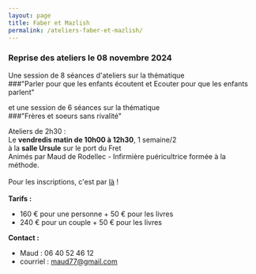 ```yaml
---
layout: page
title: Faber et Mazlish
permalink: /ateliers-faber-et-mazlish/
---
```


### **Reprise des ateliers le 08 novembre 2024**

Une session de 8 séances d'ateliers sur la thématique 
<br>
###"Parler pour que les enfants écoutent et Ecouter pour que les enfants parlent" 

et une session de 6 séances sur la thématique
<br>
###"Frères et soeurs sans rivalité"
 
Ateliers de 2h30 :  
Le **vendredis matin de 10h00 à 12h30**, 1 semaine/2<br>
à la **salle Ursule** sur le port du Fret<br>
Animés par Maud de Rodellec - Infirmière puéricultrice formée à la méthode.
<br>
<br>
Pour les inscriptions, c'est par [là](https://www.helloasso.com/associations/c-est-coaca-c-est-de-la-culture-d-ocytocine-pour-accorder-le-coeur-et-les-actes/evenements/ateliers-faber-et-mazlish-mardi-soir/widget-vignette) !
<br>
<br>
**Tarifs :**
- 160 € pour une personne + 50 € pour les livres
- 240 € pour un couple + 50 € pour les livres

**Contact :**
- Maud : 06 40 52 46 12
- courriel : <a href="mailto:maud77@gmail.com">maud77@gmail.com</a>

<br>
<br>
<!--<center><img class="fit-picture" src="../../../assets/img/affiche-faber-mazlish-maud.jpg" 
alt="Affiche Ateliers Faber et Mazlish - tous les jeudi matin du 9 mars au 11 mai à la Maison Ursule au Fret"></center>-->
